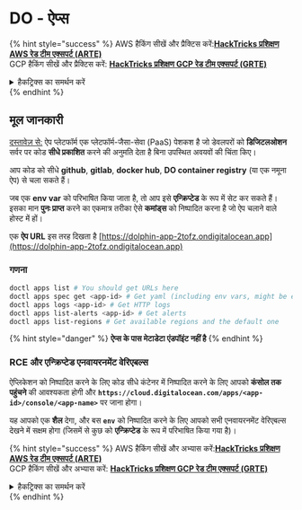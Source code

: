 # DO - ऐप्स

{% hint style="success" %}
AWS हैकिंग सीखें और प्रैक्टिस करें:<img src="/.gitbook/assets/image.png" alt="" data-size="line">[**HackTricks प्रशिक्षण AWS रेड टीम एक्सपर्ट (ARTE)**](https://training.hacktricks.xyz/courses/arte)<img src="/.gitbook/assets/image.png" alt="" data-size="line">\
GCP हैकिंग सीखें और प्रैक्टिस करें: <img src="/.gitbook/assets/image (2).png" alt="" data-size="line">[**HackTricks प्रशिक्षण GCP रेड टीम एक्सपर्ट (GRTE)**<img src="/.gitbook/assets/image (2).png" alt="" data-size="line">](https://training.hacktricks.xyz/courses/grte)

<details>

<summary>हैकट्रिक्स का समर्थन करें</summary>

* [**सब्सक्रिप्शन योजनाएं**](https://github.com/sponsors/carlospolop) की जाँच करें!
* **शामिल हों** 💬 [**डिस्कॉर्ड समूह**](https://discord.gg/hRep4RUj7f) या [**टेलीग्राम समूह**](https://t.me/peass) या हमें **ट्विटर** 🐦 [**@hacktricks\_live**](https://twitter.com/hacktricks\_live)** पर फॉलो** करें।
* **हैकिंग ट्रिक्स साझा करें, हैकट्रिक्स**](https://github.com/carlospolop/hacktricks) और [**हैकट्रिक्स क्लाउड**](https://github.com/carlospolop/hacktricks-cloud) github रेपो में PR जमा करके।

</details>
{% endhint %}

## मूल जानकारी

[दस्तावेज़ से:](https://docs.digitalocean.com/glossary/app-platform/) ऐप प्लेटफॉर्म एक प्लेटफॉर्म-जैसा-सेवा (PaaS) पेशकश है जो डेवलपरों को **डिजिटलओशन** सर्वर पर कोड **सीधे प्रकाशित** करने की अनुमति देता है बिना उपस्थित अवयवों की चिंता किए।

आप कोड को सीधे **github**, **gitlab**, **docker hub**, **DO container registry** (या एक नमूना ऐप) से चला सकते हैं।

जब एक **env var** को परिभाषित किया जाता है, तो आप इसे **एन्क्रिप्टेड** के रूप में सेट कर सकते हैं। इसका मान **पुनः प्राप्त** करने का एकमात्र तरीका ऐसे **कमांड्स** को निष्पादित करना है जो ऐप चलाने वाले होस्ट में हों।

एक **ऐप URL** इस तरह दिखता है [https://dolphin-app-2tofz.ondigitalocean.app](https://dolphin-app-2tofz.ondigitalocean.app)

### गणना
```bash
doctl apps list # You should get URLs here
doctl apps spec get <app-id> # Get yaml (including env vars, might be encrypted)
doctl apps logs <app-id> # Get HTTP logs
doctl apps list-alerts <app-id> # Get alerts
doctl apps list-regions # Get available regions and the default one
```
{% hint style="danger" %}
**ऐप्स के पास मेटाडेटा एंडपॉइंट नहीं है**
{% endhint %}

### RCE और एन्क्रिप्टेड एनवायरनमेंट वेरिएबल्स

ऐप्लिकेशन को निष्पादित करने के लिए कोड सीधे कंटेनर में निष्पादित करने के लिए आपको **कंसोल तक पहुंचने** की आवश्यकता होगी और **`https://cloud.digitalocean.com/apps/<app-id>/console/<app-name>`** पर जाना होगा।

यह आपको एक **शैल** देगा, और बस **`env`** को निष्पादित करने के लिए आपको सभी एनवायरनमेंट वेरिएबल्स देखने में सक्षम होगा (जिसमें से कुछ को **एन्क्रिप्टेड** के रूप में परिभाषित किया गया है)।

{% hint style="success" %}
AWS हैकिंग सीखें और अभ्यास करें:<img src="/.gitbook/assets/image.png" alt="" data-size="line">[**HackTricks प्रशिक्षण AWS रेड टीम एक्सपर्ट (ARTE)**](https://training.hacktricks.xyz/courses/arte)<img src="/.gitbook/assets/image.png" alt="" data-size="line">\
GCP हैकिंग सीखें और अभ्यास करें: <img src="/.gitbook/assets/image (2).png" alt="" data-size="line">[**HackTricks प्रशिक्षण GCP रेड टीम एक्सपर्ट (GRTE)**<img src="/.gitbook/assets/image (2).png" alt="" data-size="line">](https://training.hacktricks.xyz/courses/grte)

<details>

<summary>हैकट्रिक्स का समर्थन करें</summary>

* [**सब्सक्रिप्शन प्लान**](https://github.com/sponsors/carlospolop) की जाँच करें!
* **शामिल हों** 💬 [**डिस्कॉर्ड समूह**](https://discord.gg/hRep4RUj7f) या [**टेलीग्राम समूह**](https://t.me/peass) या हमें **ट्विटर** 🐦 [**@hacktricks\_live**](https://twitter.com/hacktricks\_live)** पर फॉलो** करें।
* **हैकिंग ट्रिक्स साझा करें द्वारा पीआर जमा करके** [**HackTricks**](https://github.com/carlospolop/hacktricks) और [**HackTricks Cloud**](https://github.com/carlospolop/hacktricks-cloud) github रेपो में।

</details>
{% endhint %}
